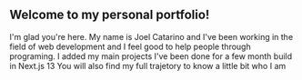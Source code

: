 ## Welcome to my personal portfolio!

I'm glad you're here. My name is Joel Catarino and I've been working in the field of web development and I feel good to help people through programing.
I added my main projects I've been done for a few month build in Next.js 13
You will also find my full trajetory to know a little bit who I am
